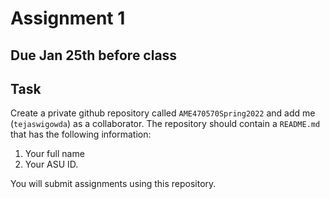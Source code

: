 # Assignment 1

## Due Jan 25th before class

## Task

Create a private github repository called `AME470570Spring2022` and add me
(`tejaswigowda`) as
a collaborator. The repository should contain a `README.md` that has the
following information:

1. Your full name
2. Your ASU ID.

You will submit assignments using this repository. 

